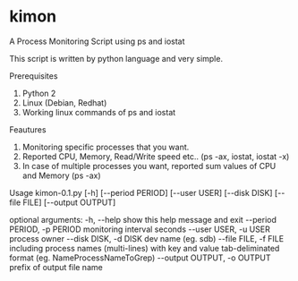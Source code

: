 # kimon
A Process Monitoring Script using ps and iostat

This script is written by python language and very simple. 

Prerequisites
1. Python 2
2. Linux (Debian, Redhat)
3. Working linux commands of ps and iostat

Feautures
1. Monitoring specific processes that you want.
2. Reported CPU, Memory, Read/Write speed etc.. (ps -ax, iostat, iostat -x)
3. In case of multiple processes you want, reported sum values of CPU and Memory (ps -ax)

Usage
kimon-0.1.py [-h] [--period PERIOD] [--user USER] [--disk DISK]
             [--file FILE] [--output OUTPUT]
             
optional arguments:
-h, --help            show this help message and exit
--period PERIOD, -p PERIOD
                      monitoring interval seconds
--user USER, -u USER  process owner
--disk DISK, -d DISK  dev name (eg. sdb)
--file FILE, -f FILE  including process names (multi-lines) with key and
                        value tab-deliminated format (eg.
                        Name<tab>ProcessNameToGrep)
--output OUTPUT, -o OUTPUT
                        prefix of output file name
